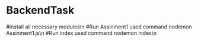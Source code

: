 # BackendTask

#install all necessary modules\n
#Run Assinment1 used command nodemon Assinment1.js\n
#Run index used command nodemon index\n
